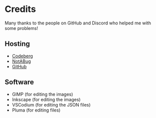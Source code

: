 # Credits

Many thanks to the people on GitHub and Discord who helped me with some problems!

## Hosting

- [Codeberg](https://codeberg.org/mark22k/UnCiv-Difficulties)
- [NotABug](https://notabug.org/mark22k/UnCiv-Difficulties)
- [GitHub](https://github.com/marek22k/Difficulties)

## Software

- GIMP (for editing the images)
- Inkscape (for editing the images)
- VSCodium (for editing the JSON files)
- Pluma (for editing files)
